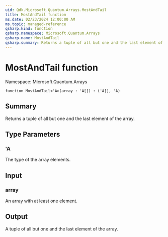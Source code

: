 ```yaml
---
uid: Qdk.Microsoft.Quantum.Arrays.MostAndTail
title: MostAndTail function
ms.date: 02/23/2024 12:00:00 AM
ms.topic: managed-reference
qsharp.kind: function
qsharp.namespace: Microsoft.Quantum.Arrays
qsharp.name: MostAndTail
qsharp.summary: Returns a tuple of all but one and the last element of the array.
---
```


# MostAndTail function

Namespace: Microsoft.Quantum.Arrays

```qsharp
function MostAndTail<'A>(array : 'A[]) : ('A[], 'A)
```

## Summary
Returns a tuple of all but one and the last element of the array.

## Type Parameters
### 'A
The type of the array elements.

## Input
### array
An array with at least one element.

## Output
A tuple of all but one and the last element of the array.
